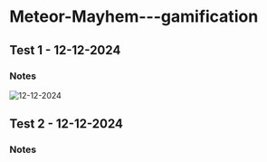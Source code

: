 # Meteor-Mayhem---gamification
## Test 1 - 12-12-2024
### Notes
![12-12-2024](https://github.com/user-attachments/assets/a01cb102-7d33-42f5-bc45-0bf1c803e04d)
## Test 2 - 12-12-2024
### Notes


